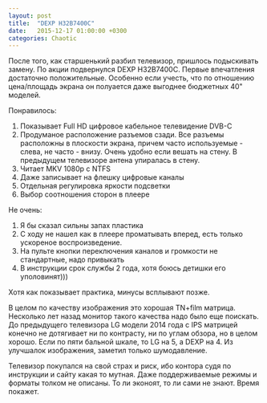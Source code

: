 ```yaml
---
layout: post
title:  "DEXP H32B7400C"
date:   2015-12-17 01:00:00 +0300
categories: Chaotic
---
```


После того, как старшенький разбил телевизор, пришлось подыскивать замену. По акции подвернулся DEXP H32B7400C. Первые впечатления достаточно положительные. Особенно если учесть, что по отношению цена/площадь экрана он полуается даже выгоднее бюджетных 40" моделей.

Понравилось:

1. Показывает Full HD цифровое кабельное телевидение DVB-C
2. Продуманое расположение разъемов сзади. Все разъемы расположны в плоскости экрана, причем часто используемые - слева, не часто - внизу. Очень удобно если вешать на стену. В предыдущем телевизоре антена упиралась в стену.
3. Читает MKV 1080p с NTFS
4. Даже записывает на флешку цифровые каналы
5. Отдельная регулировка яркости подсветки
6. Выбор соотношения сторон в плеере

Не очень:

1. Я бы сказал сильны запах пластика
2. С ходу не нашел как в плеере проматывать вперед, есть только ускореное воспроизведение.
3. На пульте кнопки переключения каналов и громкости не стандартные, надо привыкать
4. В инструкции срок службы 2 года, хотя боюсь детишки его уполовинят))) 

Хотя как показывает практика, минусы всплывают позже.

В целом по качеству изображения это хорошая TN+film матрица. Несколько лет назад монитор такого качества надо было еще поискать. До предыдущего телевизора LG модели 2014 года с IPS матрицей конечно не дотягивает ни по контрасту, ни по углам обзора, но в целом хорошо. Если по пяти бальной шкале, то LG на 5, а DEXP на 4. Из улучшалок изображения, заметил только шумодавление.

Телевизор покупался на свой страх и риск, ибо контора судя по инструкции и сайту какая то мутная. Даже поддерживаемые режимы и форматы толком не описаны. То ли эконоят, то ли сами не знают. Время покажет.